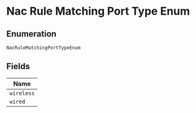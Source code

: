 
# Nac Rule Matching Port Type Enum

## Enumeration

`NacRuleMatchingPortTypeEnum`

## Fields

| Name |
|  --- |
| `wireless` |
| `wired` |

